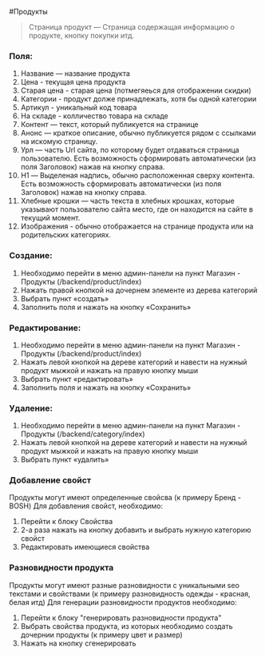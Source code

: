 #Продукты
> Страница продукт — Страница содержащая информацию о продукте, кнопку покупки итд.


### Поля:
1. Название — название продукта
2. Цена - текущая цена продукта
3. Старая цена - старая цена (потмегяеься для отображении скидки)
4. Категории - продукт долже принадлежать, хотя бы одной категории
5. Артикул - уникальный код товара
6. На складе - колличество товара на складе
7. Контент — текст, который публикуется на странице
8. Анонс — краткое описание, обычно публикуется рядом с ссылками на искомую страницу.
9. Урл — часть Url сайта, по которому будет отдаваться страница пользователю. Есть возможность сформировать автоматически (из поля Заголовок) нажав на кнопку справа.
10. H1 — Выделеная надпись, обычно расположенная сверху контента.  Есть возможность сформировать автоматически (из поля Заголовок) нажав на кнопку справа.
11. Хлебные крошки — часть текста в хлебных крошках, которые указывают пользователю сайта место, где он находится на сайте в текущий момент.
12. Изображения - обычно отображается на странице продукта или на родительских категориях.


### Создание:
1. Необходимо перейти в меню админ-панели на пункт Магазин - Продукты (/backend/product/index)
2. Нажать правой кнопкой на дочернем элементе из дерева категорий
3. Выбрать пункт «создать»
4. Заполнить поля и нажать на кнопку «Сохранить»

### Редактирование:
1. Необходимо перейти в меню админ-панели на пункт Магазин - Продукты (/backend/product/index)
2. Нажать левой кнопкой на дереве категорий и навести на нужный продукт мыжкой и нажать на правую кнопку мыши
3. Выбрать пункт «редактировать»
4. Заполнить поля и нажать на кнопку «Сохранить»

### Удаление:
1. Необходимо перейти в меню админ-панели на пункт Магазин - Продукты (/backend/category/index)
2. Нажать левой кнопкой на дереве категорий и навести на нужный продукт мыжкой и нажать на правую кнопку мыши
3. Выбрать пункт «удалить»

### Добавление свойст
Продукты могут имеют определенные свойсва (к примеру Бренд - BOSH)
Для добавления свойст, необходимо:
1. Перейти к блоку Свойства
2. 2-а раза нажать на кнопку добавить и выбрать нужную категорию свойст
3. Редактировать имеющиеся свойства


### Разновидности продукта
Продукты могут имеют разные разновидности с уникальными seo текстами и свойствами (к примеру разновидность одежды - красная, белая итд)
Для генерации разновидности продуктов необходимо:
1. Перейти к блоку "генерировать разновидности продукта"
2. Выбрать свойства продукта, из которых необходимо создать дочернии продукты (к примеру цвет и размер)
3. Нажать на кнопку сгенерировать